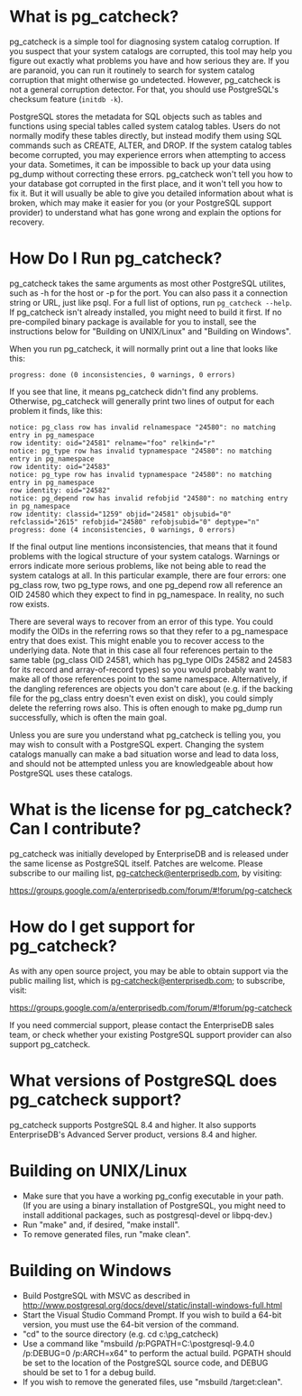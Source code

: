 What is pg_catcheck?
====================

pg_catcheck is a simple tool for diagnosing system catalog corruption.
If you suspect that your system catalogs are corrupted, this tool may
help you figure out exactly what problems you have and how serious they
are.  If you are paranoid, you can run it routinely to search for system
catalog corruption that might otherwise go undetected.  However, pg_catcheck
is not a general corruption detector.  For that, you should use PostgreSQL's
checksum feature (`initdb -k`).

PostgreSQL stores the metadata for SQL objects such as tables and functions
using special tables called system catalog tables.  Users do not normally
modify these tables directly, but instead modify them using SQL commands
such as CREATE, ALTER, and DROP.  If the system catalog tables become
corrupted, you may experience errors when attempting to access your data.
Sometimes, it can be impossible to back up your data using pg_dump without
correcting these errors.  pg_catcheck won't tell you how to your database
got corrupted in the first place, and it won't tell you how to fix it.
But it will usually be able to give you detailed information about what
is broken, which may make it easier for you (or your PostgreSQL support
provider) to understand what has gone wrong and explain the options for
recovery.

How Do I Run pg_catcheck?
=========================

pg_catcheck takes the same arguments as most other PostgreSQL utilites,
such as -h for the host or -p for the port.  You can also pass it a
connection string or URL, just like psql.  For a full list of options,
run `pg_catcheck --help`.  If pg_catcheck isn't already installed, you might
need to build it first.  If no pre-compiled binary package is available for
you to install, see the instructions below for "Building on UNIX/Linux" and
"Building on Windows".

When you run pg_catcheck, it will normally print out a line that looks like
this:

	progress: done (0 inconsistencies, 0 warnings, 0 errors)

If you see that line, it means pg_catcheck didn't find any problems.
Otherwise, pg_catcheck will generally print two lines of output for each
problem it finds, like this:

	notice: pg_class row has invalid relnamespace "24580": no matching entry in pg_namespace
	row identity: oid="24581" relname="foo" relkind="r"
	notice: pg_type row has invalid typnamespace "24580": no matching entry in pg_namespace
	row identity: oid="24583"
	notice: pg_type row has invalid typnamespace "24580": no matching entry in pg_namespace
	row identity: oid="24582"
	notice: pg_depend row has invalid refobjid "24580": no matching entry in pg_namespace
	row identity: classid="1259" objid="24581" objsubid="0" refclassid="2615" refobjid="24580" refobjsubid="0" deptype="n"
	progress: done (4 inconsistencies, 0 warnings, 0 errors)

If the final output line mentions inconsistencies, that means that it found
problems with the logical structure of your system catalogs.  Warnings or
errors indicate more serious problems, like not being able to read the system
catalogs at all.  In this particular example, there are four errors: one
pg_class row, two pg_type rows, and one pg_depend row all reference an OID
24580 which they expect to find in pg_namespace.  In reality, no such row
exists.

There are several ways to recover from an error of this type.  You could
modify the OIDs in the referring rows so that they refer to a pg_namespace
entry that does exist.  This might enable you to recover access to the
underlying data.  Note that in this case all four references pertain to the
same table (pg_class OID 24581, which has pg_type OIDs 24582 and 24583 for
its record and array-of-record types) so you would probably want to make
all of those references point to the same namespace.  Alternatively, if the
dangling references are objects you don't care about (e.g. if the backing
file for the pg_class entry doesn't even exist on disk), you could simply
delete the referring rows also.  This is often enough to make pg_dump run
successfully, which is often the main goal.

Unless you are sure you understand what pg_catcheck is telling you, you
may wish to consult with a PostgreSQL expert.  Changing the system catalogs
manually can make a bad situation worse and lead to data loss, and should
not be attempted unless you are knowledgeable about how PostgreSQL uses these
catalogs.

What is the license for pg_catcheck?  Can I contribute?
=======================================================

pg_catcheck was initially developed by EnterpriseDB and is released under
the same license as PostgreSQL itself.  Patches are welcome.  Please subscribe
to our mailing list, pg-catcheck@enterprisedb.com, by visiting:

https://groups.google.com/a/enterprisedb.com/forum/#!forum/pg-catcheck

How do I get support for pg_catcheck?
=====================================

As with any open source project, you may be able to obtain support via the
public mailing list, which is pg-catcheck@enterprisedb.com; to subscribe,
visit:

https://groups.google.com/a/enterprisedb.com/forum/#!forum/pg-catcheck

If you need commercial support, please contact the EnterpriseDB sales
team, or check whether your existing PostgreSQL support provider can also
support pg_catcheck.

What versions of PostgreSQL does pg_catcheck support?
=====================================================

pg_catcheck supports PostgreSQL 8.4 and higher.  It also supports
EnterpriseDB's Advanced Server product, versions 8.4 and higher.

Building on UNIX/Linux
======================

* Make sure that you have a working pg_config executable in your path.
  (If you are using a binary installation of PostgreSQL, you might need
  to install additional packages, such as postgresql-devel or libpq-dev.)
* Run "make" and, if desired, "make install".
* To remove generated files, run "make clean".

Building on Windows
===================

* Build PostgreSQL with MSVC as described in
  http://www.postgresql.org/docs/devel/static/install-windows-full.html
* Start the Visual Studio Command Prompt. If you wish to build a 64-bit
  version, you must use the 64-bit version of the command.
* "cd" to the source directory (e.g. cd c:\pg_catcheck)
* Use a command like "msbuild /p:PGPATH=C:\postgresql-9.4.0 /p:DEBUG=0
  /p:ARCH=x64" to perform the actual build.  PGPATH should be set to the
  location of the PostgreSQL source code, and DEBUG should be set to 1 for
  a debug build.
* If you wish to remove the generated files, use "msbuild /target:clean".
